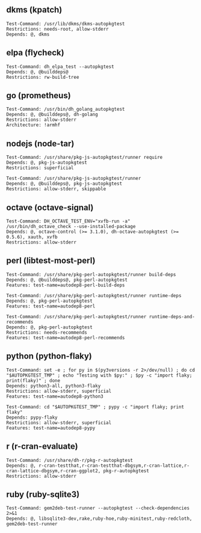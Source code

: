 
## dkms (kpatch)

    Test-Command: /usr/lib/dkms/dkms-autopkgtest
    Restrictions: needs-root, allow-stderr
    Depends: @, dkms

## elpa (flycheck)

    Test-Command: dh_elpa_test --autopkgtest
    Depends: @, @builddeps@
    Restrictions: rw-build-tree

## go (prometheus)

    Test-Command: /usr/bin/dh_golang_autopkgtest
    Depends: @, @builddeps@, dh-golang
    Restrictions: allow-stderr
    Architecture: !armhf

## nodejs (node-tar)

    Test-Command: /usr/share/pkg-js-autopkgtest/runner require
    Depends: @, pkg-js-autopkgtest
    Restrictions: superficial

    Test-Command: /usr/share/pkg-js-autopkgtest/runner
    Depends: @, @builddeps@, pkg-js-autopkgtest
    Restrictions: allow-stderr, skippable

## octave (octave-signal)

    Test-Command: DH_OCTAVE_TEST_ENV="xvfb-run -a" /usr/bin/dh_octave_check --use-installed-package
    Depends: @, octave-control (>= 3.1.0), dh-octave-autopkgtest (>= 0.5.6), xauth, xvfb
    Restrictions: allow-stderr

## perl (libtest-most-perl)

    Test-Command: /usr/share/pkg-perl-autopkgtest/runner build-deps
    Depends: @, @builddeps@, pkg-perl-autopkgtest
    Features: test-name=autodep8-perl-build-deps
    
    Test-Command: /usr/share/pkg-perl-autopkgtest/runner runtime-deps
    Depends: @, pkg-perl-autopkgtest
    Features: test-name=autodep8-perl
    
    Test-Command: /usr/share/pkg-perl-autopkgtest/runner runtime-deps-and-recommends
    Depends: @, pkg-perl-autopkgtest
    Restrictions: needs-recommends
    Features: test-name=autodep8-perl-recommends

## python (python-flaky)
    
    Test-Command: set -e ; for py in $(py3versions -r 2>/dev/null) ; do cd "$AUTOPKGTEST_TMP" ; echo "Testing with $py:" ; $py -c "import flaky; print(flaky)" ; done
    Depends: python3-all, python3-flaky
    Restrictions: allow-stderr, superficial
    Features: test-name=autodep8-python3
    
    Test-Command: cd "$AUTOPKGTEST_TMP" ; pypy -c "import flaky; print flaky"
    Depends: pypy-flaky
    Restrictions: allow-stderr, superficial
    Features: test-name=autodep8-pypy
    

## r (r-cran-evaluate)

    Test-Command: /usr/share/dh-r/pkg-r-autopkgtest
    Depends: @, r-cran-testthat,r-cran-testthat-dbgsym,r-cran-lattice,r-cran-lattice-dbgsym,r-cran-ggplot2, pkg-r-autopkgtest
    Restrictions: allow-stderr

## ruby (ruby-sqlite3)

    Test-Command: gem2deb-test-runner --autopkgtest --check-dependencies 2>&1
    Depends: @, libsqlite3-dev,rake,ruby-hoe,ruby-minitest,ruby-redcloth, gem2deb-test-runner


